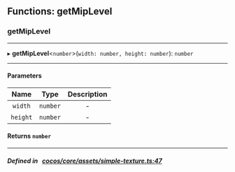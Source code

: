 ## Functions: getMipLevel

### getMipLevel


___
▸ **getMipLevel**<`number`\>(`width: number, height: number`): `number`
___


#### Parameters

| Name | Type | Description |
| :------: | :------: | :------: |
| `width` | `number` | - |
| `height` | `number` | - |

#### Returns `number` 
___


##### Defined in &nbsp;   [cocos/core/assets/simple-texture.ts:47](https://github.com/cocos-creator/engine/blob/c7bf6b8a9/cocos/core/assets/simple-texture.ts#L47)&nbsp;
